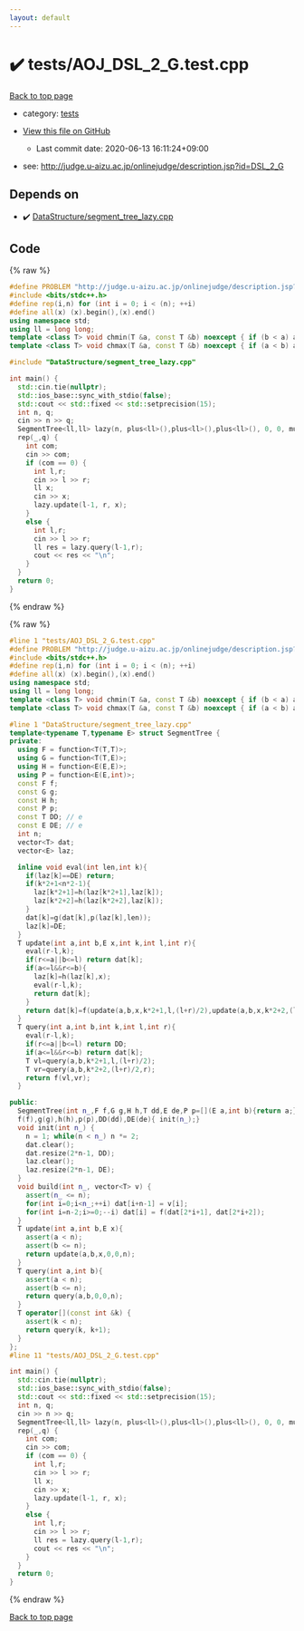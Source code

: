 ```yaml
---
layout: default
---
```


<!-- mathjax config similar to math.stackexchange -->
<script type="text/javascript" async
  src="https://cdnjs.cloudflare.com/ajax/libs/mathjax/2.7.5/MathJax.js?config=TeX-MML-AM_CHTML">
</script>
<script type="text/x-mathjax-config">
  MathJax.Hub.Config({
    TeX: { equationNumbers: { autoNumber: "AMS" }},
    tex2jax: {
      inlineMath: [ ['$','$'] ],
      processEscapes: true
    },
    "HTML-CSS": { matchFontHeight: false },
    displayAlign: "left",
    displayIndent: "2em"
  });
</script>

<script type="text/javascript" src="https://cdnjs.cloudflare.com/ajax/libs/jquery/3.4.1/jquery.min.js"></script>
<script src="https://cdn.jsdelivr.net/npm/jquery-balloon-js@1.1.2/jquery.balloon.min.js" integrity="sha256-ZEYs9VrgAeNuPvs15E39OsyOJaIkXEEt10fzxJ20+2I=" crossorigin="anonymous"></script>
<script type="text/javascript" src="../../assets/js/copy-button.js"></script>
<link rel="stylesheet" href="../../assets/css/copy-button.css" />


# :heavy_check_mark: tests/AOJ_DSL_2_G.test.cpp

<a href="../../index.html">Back to top page</a>

* category: <a href="../../index.html#b61a6d542f9036550ba9c401c80f00ef">tests</a>
* <a href="{{ site.github.repository_url }}/blob/master/tests/AOJ_DSL_2_G.test.cpp">View this file on GitHub</a>
    - Last commit date: 2020-06-13 16:11:24+09:00


* see: <a href="http://judge.u-aizu.ac.jp/onlinejudge/description.jsp?id=DSL_2_G">http://judge.u-aizu.ac.jp/onlinejudge/description.jsp?id=DSL_2_G</a>


## Depends on

* :heavy_check_mark: <a href="../../library/DataStructure/segment_tree_lazy.cpp.html">DataStructure/segment_tree_lazy.cpp</a>


## Code

<a id="unbundled"></a>
{% raw %}
```cpp
#define PROBLEM "http://judge.u-aizu.ac.jp/onlinejudge/description.jsp?id=DSL_2_G"
#include <bits/stdc++.h>
#define rep(i,n) for (int i = 0; i < (n); ++i)
#define all(x) (x).begin(),(x).end()
using namespace std;
using ll = long long;
template <class T> void chmin(T &a, const T &b) noexcept { if (b < a) a = b; }
template <class T> void chmax(T &a, const T &b) noexcept { if (a < b) a = b; }

#include "DataStructure/segment_tree_lazy.cpp"

int main() {
  std::cin.tie(nullptr);
  std::ios_base::sync_with_stdio(false);
  std::cout << std::fixed << std::setprecision(15);
  int n, q;
  cin >> n >> q;
  SegmentTree<ll,ll> lazy(n, plus<ll>(),plus<ll>(),plus<ll>(), 0, 0, multiplies<ll>());
  rep(_,q) {
    int com;
    cin >> com;
    if (com == 0) {
      int l,r;
      cin >> l >> r;
      ll x;
      cin >> x;
      lazy.update(l-1, r, x);
    }
    else {
      int l,r;
      cin >> l >> r;
      ll res = lazy.query(l-1,r);
      cout << res << "\n";
    }
  }
  return 0;
}
```
{% endraw %}

<a id="bundled"></a>
{% raw %}
```cpp
#line 1 "tests/AOJ_DSL_2_G.test.cpp"
#define PROBLEM "http://judge.u-aizu.ac.jp/onlinejudge/description.jsp?id=DSL_2_G"
#include <bits/stdc++.h>
#define rep(i,n) for (int i = 0; i < (n); ++i)
#define all(x) (x).begin(),(x).end()
using namespace std;
using ll = long long;
template <class T> void chmin(T &a, const T &b) noexcept { if (b < a) a = b; }
template <class T> void chmax(T &a, const T &b) noexcept { if (a < b) a = b; }

#line 1 "DataStructure/segment_tree_lazy.cpp"
template<typename T,typename E> struct SegmentTree {
private:
  using F = function<T(T,T)>;
  using G = function<T(T,E)>;
  using H = function<E(E,E)>;
  using P = function<E(E,int)>;
  const F f;
  const G g;
  const H h;
  const P p;
  const T DD; // e
  const E DE; // e
  int n;
  vector<T> dat;
  vector<E> laz;

  inline void eval(int len,int k){
    if(laz[k]==DE) return;
    if(k*2+1<n*2-1){
      laz[k*2+1]=h(laz[k*2+1],laz[k]);
      laz[k*2+2]=h(laz[k*2+2],laz[k]);
    }
    dat[k]=g(dat[k],p(laz[k],len));
    laz[k]=DE;
  }
  T update(int a,int b,E x,int k,int l,int r){
    eval(r-l,k);
    if(r<=a||b<=l) return dat[k];
    if(a<=l&&r<=b){
      laz[k]=h(laz[k],x);
      eval(r-l,k);
      return dat[k];
    }
    return dat[k]=f(update(a,b,x,k*2+1,l,(l+r)/2),update(a,b,x,k*2+2,(l+r)/2,r));
  }
  T query(int a,int b,int k,int l,int r){
    eval(r-l,k);
    if(r<=a||b<=l) return DD;
    if(a<=l&&r<=b) return dat[k];
    T vl=query(a,b,k*2+1,l,(l+r)/2);
    T vr=query(a,b,k*2+2,(l+r)/2,r);
    return f(vl,vr);
  }

public:
  SegmentTree(int n_,F f,G g,H h,T dd,E de,P p=[](E a,int b){return a;}):
  f(f),g(g),h(h),p(p),DD(dd),DE(de){ init(n_);}
  void init(int n_) {
    n = 1; while(n < n_) n *= 2;
    dat.clear();
    dat.resize(2*n-1, DD);
    laz.clear();
    laz.resize(2*n-1, DE);
  }
  void build(int n_, vector<T> v) {
    assert(n_ <= n);
    for(int i=0;i<n_;++i) dat[i+n-1] = v[i];
    for(int i=n-2;i>=0;--i) dat[i] = f(dat[2*i+1], dat[2*i+2]);
  }
  T update(int a,int b,E x){
    assert(a < n);
    assert(b <= n);
    return update(a,b,x,0,0,n);
  }
  T query(int a,int b){
    assert(a < n);
    assert(b <= n);
    return query(a,b,0,0,n);
  }
  T operator[](const int &k) {
    assert(k < n);
    return query(k, k+1);
  }
};
#line 11 "tests/AOJ_DSL_2_G.test.cpp"

int main() {
  std::cin.tie(nullptr);
  std::ios_base::sync_with_stdio(false);
  std::cout << std::fixed << std::setprecision(15);
  int n, q;
  cin >> n >> q;
  SegmentTree<ll,ll> lazy(n, plus<ll>(),plus<ll>(),plus<ll>(), 0, 0, multiplies<ll>());
  rep(_,q) {
    int com;
    cin >> com;
    if (com == 0) {
      int l,r;
      cin >> l >> r;
      ll x;
      cin >> x;
      lazy.update(l-1, r, x);
    }
    else {
      int l,r;
      cin >> l >> r;
      ll res = lazy.query(l-1,r);
      cout << res << "\n";
    }
  }
  return 0;
}

```
{% endraw %}

<a href="../../index.html">Back to top page</a>

